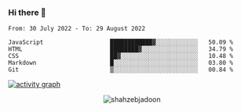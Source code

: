 ### Hi there 👋

<!--START_SECTION:waka-->

```text
From: 30 July 2022 - To: 29 August 2022

JavaScript                   ████████████▓░░░░░░░░░░░░   50.09 %
HTML                         ████████▓░░░░░░░░░░░░░░░░   34.79 %
CSS                          ██▓░░░░░░░░░░░░░░░░░░░░░░   10.48 %
Markdown                     █░░░░░░░░░░░░░░░░░░░░░░░░   03.80 %
Git                          ▒░░░░░░░░░░░░░░░░░░░░░░░░   00.84 %
```

<!--END_SECTION:waka-->

<!--
For more information regarding WakaTime, go to https://github.com/athul/waka-readme#new-to-wakatime
-->

[![activity graph](https://activity-graph.herokuapp.com/graph?username=shahzeb-jadoon&custom_title=Shahzeb's%20Activity%20Graph&theme=github-light&hide_border=true)](https://github.com/ashutosh00710/github-readme-activity-graph)

<p align="center"> <img src="https://github-readme-stats.vercel.app/api?username=shahzeb-jadoon&show_icons=true&theme=dracula" alt="shahzebjadoon" />

<!--
**shahzeb-jadoon/shahzeb-jadoon** is a ✨ _special_ ✨ repository because its `README.md` (this file) appears on your GitHub profile.

Here are some ideas to get you started:

- 🔭 I’m currently working on ...
- 🌱 I’m currently learning ...
- 👯 I’m looking to collaborate on ...
- 🤔 I’m looking for help with ...
- 💬 Ask me about ...
- 📫 How to reach me: ...
- 😄 Pronouns: ...
- ⚡ Fun fact: ...
-->
